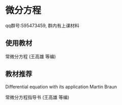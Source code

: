 # 微分方程

qq群号:595473459, 群内有上课材料

## 使用教材

常微分方程 (王高雄 等编)

## 教材推荐

Differential equation with its application  Martin Braun

常微分方程指导书 (王高雄 等编)
